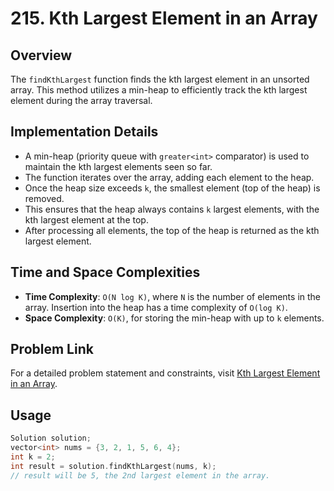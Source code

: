 # 215. Kth Largest Element in an Array

## Overview
The `findKthLargest` function finds the kth largest element in an unsorted array. This method utilizes a min-heap to efficiently track the kth largest element during the array traversal.

## Implementation Details
- A min-heap (priority queue with `greater<int>` comparator) is used to maintain the kth largest elements seen so far.
- The function iterates over the array, adding each element to the heap.
- Once the heap size exceeds `k`, the smallest element (top of the heap) is removed.
- This ensures that the heap always contains `k` largest elements, with the kth largest element at the top.
- After processing all elements, the top of the heap is returned as the kth largest element.

## Time and Space Complexities
- **Time Complexity**: `O(N log K)`, where `N` is the number of elements in the array. Insertion into the heap has a time complexity of `O(log K)`.
- **Space Complexity**: `O(K)`, for storing the min-heap with up to `k` elements.

## Problem Link
For a detailed problem statement and constraints, visit [Kth Largest Element in an Array](https://leetcode.com/problems/kth-largest-element-in-an-array/description/).

## Usage
```cpp
Solution solution;
vector<int> nums = {3, 2, 1, 5, 6, 4};
int k = 2;
int result = solution.findKthLargest(nums, k);
// result will be 5, the 2nd largest element in the array.
